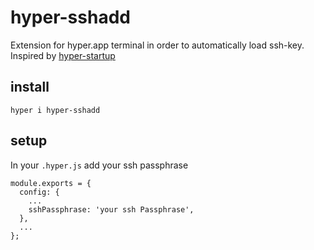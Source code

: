 # hyper-sshadd

Extension for hyper.app terminal in order to automatically load ssh-key. Inspired by [hyper-startup](https://github.com/curz46/hyper-startup)

## install

```
hyper i hyper-sshadd

```

## setup

In your `.hyper.js` add your ssh passphrase
```
module.exports = {
  config: {
  	...
    sshPassphrase: 'your ssh Passphrase',
  },
  ...
};

```
